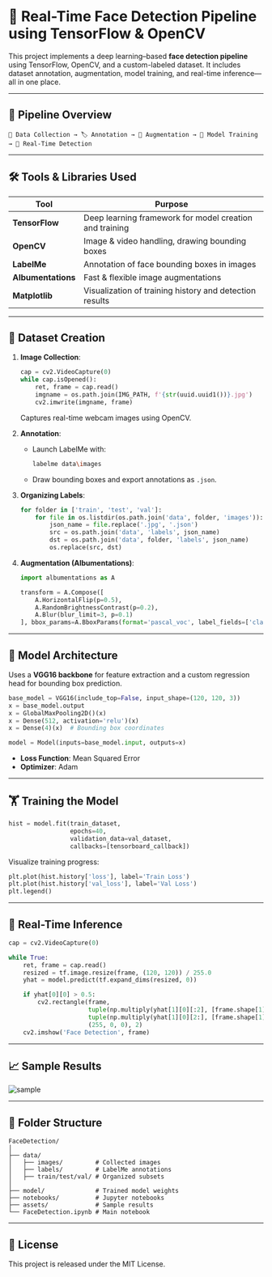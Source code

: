 
# 🧠 Real-Time Face Detection Pipeline using TensorFlow & OpenCV

This project implements a deep learning–based **face detection pipeline** using TensorFlow, OpenCV, and a custom-labeled dataset. It includes dataset annotation, augmentation, model training, and real-time inference—all in one place.

---

## 🚀 Pipeline Overview

```
📁 Data Collection → 🏷️ Annotation → 🧪 Augmentation → 🧠 Model Training → 🎥 Real-Time Detection
```

---

## 🛠️ Tools & Libraries Used

| Tool | Purpose |
|------|---------|
| **TensorFlow** | Deep learning framework for model creation and training |
| **OpenCV** | Image & video handling, drawing bounding boxes |
| **LabelMe** | Annotation of face bounding boxes in images |
| **Albumentations** | Fast & flexible image augmentations |
| **Matplotlib** | Visualization of training history and detection results |

---

## 📂 Dataset Creation

1. **Image Collection**:
   ```python
   cap = cv2.VideoCapture(0)
   while cap.isOpened():
       ret, frame = cap.read()
       imgname = os.path.join(IMG_PATH, f'{str(uuid.uuid1())}.jpg')
       cv2.imwrite(imgname, frame)
   ```
   Captures real-time webcam images using OpenCV.

2. **Annotation**:
   - Launch LabelMe with:
     ```bash
     labelme data\images
     ```
   - Draw bounding boxes and export annotations as `.json`.

3. **Organizing Labels**:
   ```python
   for folder in ['train', 'test', 'val']:
       for file in os.listdir(os.path.join('data', folder, 'images')):
           json_name = file.replace('.jpg', '.json')
           src = os.path.join('data', 'labels', json_name)
           dst = os.path.join('data', folder, 'labels', json_name)
           os.replace(src, dst)
   ```

4. **Augmentation (Albumentations)**:
   ```python
   import albumentations as A

   transform = A.Compose([
       A.HorizontalFlip(p=0.5),
       A.RandomBrightnessContrast(p=0.2),
       A.Blur(blur_limit=3, p=0.1)
   ], bbox_params=A.BboxParams(format='pascal_voc', label_fields=['class_labels']))
   ```

---

## 🧠 Model Architecture

Uses a **VGG16 backbone** for feature extraction and a custom regression head for bounding box prediction.

```python
base_model = VGG16(include_top=False, input_shape=(120, 120, 3))
x = base_model.output
x = GlobalMaxPooling2D()(x)
x = Dense(512, activation='relu')(x)
x = Dense(4)(x)  # Bounding box coordinates

model = Model(inputs=base_model.input, outputs=x)
```

- **Loss Function**: Mean Squared Error
- **Optimizer**: Adam

---

## 🏋️ Training the Model

```python
hist = model.fit(train_dataset,
                 epochs=40,
                 validation_data=val_dataset,
                 callbacks=[tensorboard_callback])
```

Visualize training progress:
```python
plt.plot(hist.history['loss'], label='Train Loss')
plt.plot(hist.history['val_loss'], label='Val Loss')
plt.legend()
```

---

## 🎥 Real-Time Inference

```python
cap = cv2.VideoCapture(0)

while True:
    ret, frame = cap.read()
    resized = tf.image.resize(frame, (120, 120)) / 255.0
    yhat = model.predict(tf.expand_dims(resized, 0))

    if yhat[0][0] > 0.5:
        cv2.rectangle(frame,
                      tuple(np.multiply(yhat[1][0][:2], [frame.shape[1], frame.shape[0]]).astype(int)),
                      tuple(np.multiply(yhat[1][0][2:], [frame.shape[1], frame.shape[0]]).astype(int)),
                      (255, 0, 0), 2)
    cv2.imshow('Face Detection', frame)
```

---

## 📈 Sample Results

![sample](assets/sample_detection.jpg)

---

## 📁 Folder Structure

```
FaceDetection/
│
├── data/
│   ├── images/         # Collected images
│   ├── labels/         # LabelMe annotations
│   ├── train/test/val/ # Organized subsets
│
├── model/              # Trained model weights
├── notebooks/          # Jupyter notebooks
├── assets/             # Sample results
└── FaceDetection.ipynb # Main notebook
```

---

## 📝 License

This project is released under the MIT License.
